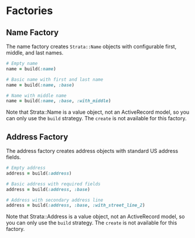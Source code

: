 # Factories

## Name Factory

The name factory creates `Strata::Name` objects with configurable first, middle, and last names.

```ruby
# Empty name
name = build(:name)

# Basic name with first and last name
name = build(:name, :base)

# Name with middle name
name = build(:name, :base, :with_middle)
```

Note that Strata::Name is a value object, not an ActiveRecord model, so you can only use the `build` strategy. The `create` is not available for this factory.

## Address Factory

The address factory creates address objects with standard US address fields.

```ruby
# Empty address
address = build(:address)

# Basic address with required fields
address = build(:address, :base)

# Address with secondary address line
address = build(:address, :base, :with_street_line_2)
```

Note that Strata::Address is a value object, not an ActiveRecord model, so you can only use the `build` strategy. The `create` is not available for this factory.
